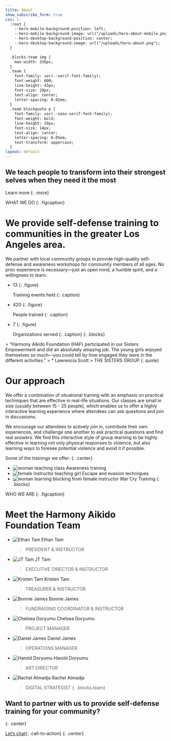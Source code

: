 ```yaml
---
title: About
show_subscribe_form: true
css: |-
  :root {
    --hero-mobile-background-position: left;
    --hero-mobile-background-image: url("/uploads/hero-about-mobile.png");
    --hero-desktop-background-position: center;
    --hero-desktop-background-image: url("/uploads/hero-about.png");
  }

  .blocks.team img {
    max-width: 336px;
  }
  .team {
    font-family: var(--serif-font-family);
    font-weight: 600;
    line-height: 43px;
    font-size: 29px;
    text-align: center;
    letter-spacing: 0.02em;
  }
  .team blockquote p {
    font-family: var(--sans-serif-font-family);
    font-weight: bold;
    line-height: 19px;
    font-size: 14px;
    text-align: center;
    letter-spacing: 0.05em;
    text-transform: uppercase;
  }
layout: default
---
```


<section class="hero">

# We teach people to transform into their strongest selves when they need it the most 

Learn more
{: .more}
</section>

WHAT WE DO
{: .figcaption}

# We provide self-defense training to communities in the greater Los Angeles area.

We partner with local community groups to provide high-quality self-defense and awareness workshops for community members of all ages. No prior experience is necessary—just an open mind, a humble spirit, and a willingness to learn.

<section class="numbers">

* 13
  {: .figure}

  Training events held
  {: .caption}

* 420
  {: .figure}

  People trained
  {: .caption}

* 7
  {: .figure}

  Organizations served
  {: .caption}
{: .blocks}
</section>

<section class="hero image-only" style="background-image: url('/uploads/hero-about-testimonials.png')">
</section>
<section class="hero social-proof">
> “Harmony Aikido Foundation (HAF) participated in our Sisters Empowerment and did an absolutely amazing job. The young girls enjoyed themselves so much—you could tell by how engaged they were in the different activities.”
> * Lawrencia Scott
    > THE SISTERS GROUP
{: quote}
</section>


# Our approach

We offer a combination of situational training with an emphasis on practical techniques that are effective in real-life situations. Our classes are small in size (usually between 15 - 25 people), which enables us to offer a highly interactive learning experience where attendees can ask questions and join in discussions.

We encourage our attendees to actively join in, contribute their own experiences, and challenge one another to ask practical questions and find real answers. We find this interactive style of group learning to be highly effective in learning not only physical responses to violence, but also learning ways to foresee potential violence and avoid it if possible.

Some of the trainings we offer:
{: .center}

* ![woman teaching class](/uploads/classes-1.png)
  Awareness training
* ![female instructor teaching girl](/uploads/classes-2.png)
  Escape and evasion techniques
* ![woman learning blocking from female instructor](/uploads/classes-3.png)
  War Cry Training
{: .blocks}

WHO WE ARE
{: .figcaption}

# Meet the Harmony Aikido Foundation Team

* ![Ethan Tam](/uploads/team-ethan.png)
  Ethan Tam
  > PRESIDENT & INSTRUCTOR
* ![JT Tam](/uploads/team-jt.png)
  JT Tam
  > EXECUTIVE DIRECTOR & INSTRUCTOR
* ![Kristen Tam](/uploads/team-kristen.png)
  Kristen Tam
  > TREASURER & INSTRUCTOR
* ![Bonnie James](/uploads/team-bonnie.png)
  Bonnie James
  > FUNDRAISING COORDINATOR & INSTRUCTOR
* ![Chelsea Doryumu](/uploads/team-chelsea.png)
  Chelsea Doryumu
  > PROJECT MANAGER
* ![Daniel James](/uploads/team-daniel.png)
  Daniel James
  > OPERATIONS MANAGER
* ![Harold Doryumu](/uploads/team-harold.png)
  Harold Doryumu
  > ART DIRECTOR
* ![Rachel Atmadja](/uploads/team-rachel.png)
  Rachel Atmadja
  > DIGITAL STRATEGIST
{: .blocks.team}

## Want to partner with us to provide self-defense training for your community?
{: .center}

[Let’s chat](/contact){: .call-to-action}
{: .center}

<section class="hero image-only" style="background-image: url('/uploads/hero-about-footer.png')">
</section>